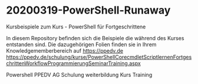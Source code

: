 # 20200319-PowerShell-Runaway
Kursbeispiele zum Kurs - PowerShell für Fortgeschrittene

In diesem Repository befinden sich die Beispiele die während des Kurses entstanden sind. Die dazugehörigen Folien finden sie in Ihrem Knowledgememberbereich auf https://ppedv.de
https://ppedv.de/schulung/kurse/PowerShellCorecmdletScriptlernenFortgeschrittenWorkflowProgrammierungSeminarTraining.aspx

Powershell PPEDV AG Schulung weiterbildung Kurs Training
